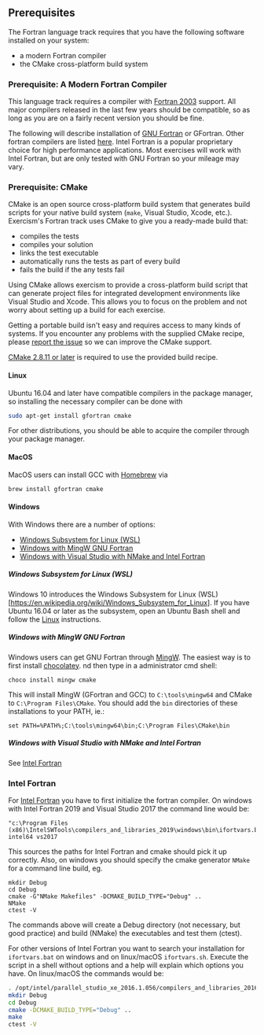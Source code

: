 ## Prerequisites

The Fortran language track requires that you have the following software
installed on your system:
* a modern Fortran compiler
* the CMake cross-platform build system

### Prerequisite: A Modern Fortran Compiler

This language track requires a compiler with [Fortran 2003](https://en.wikipedia.org/wiki/Fortran#Fortran_2003)
support. All major compilers released in the last few years should
be compatible, so as long as you are on a fairly recent version you should be fine.

The following will describe installation of [GNU Fortran](https://gcc.gnu.org/fortran/) or GFortran.
Other fortran compilers are listed [here](https://en.wikipedia.org/wiki/List_of_compilers#Fortran_compilers).
Intel Fortran is a popular proprietary choice for high performance applications.
Most exercises will work with Intel Fortran, but are only tested with GNU Fortran so your mileage may vary.


### Prerequisite: CMake

CMake is an open source cross-platform build system that generates build
scripts for your native build system (`make`, Visual Studio, Xcode, etc.).
Exercism's Fortran track uses CMake to give you a ready-made build that:

* compiles the tests
* compiles your solution
* links the test executable
* automatically runs the tests as part of every build
* fails the build if the any tests fail

Using CMake allows exercism to provide a cross-platform build script that
can generate project files for integrated development environments like
Visual Studio and Xcode.  This allows you to focus on the problem and
not worry about setting up a build for each exercise.

Getting a portable build isn't easy and requires access to many kinds of
systems.  If you encounter any problems with the supplied CMake recipe,
please [report the issue](https://github.com/exercism/fortran/issues) so we can
improve the CMake support.

[CMake 2.8.11 or later](http://www.cmake.org/) is required to use the provided build recipe.


#### Linux

Ubuntu 16.04 and later have compatible compilers in the package manager, so
installing the necessary compiler can be done with

```bash
sudo apt-get install gfortran cmake
```

For other distributions, you should be able to acquire the compiler through your
package manager.

#### MacOS

MacOS users can install GCC with [Homebrew](http://brew.sh/) via

```bash
brew install gfortran cmake
```

#### Windows

With Windows there are a number of options:
- [Windows Subsystem for Linux (WSL)](#####-Windows-Subsystem-for-Linux-(WSL))
- [Windows with MingW GNU Fortran](#####-Windows-with-MingW-GNU-Fortran)
- [Windows with Visual Studio with NMake and Intel Fortran](#####-Windows-with-Visual-Studio-with-NMake-and-Intel-Fortran)

##### Windows Subsystem for Linux (WSL)

Windows 10 introduces the Windows Subsystem for Linux (WSL)[https://en.wikipedia.org/wiki/Windows_Subsystem_for_Linux].
If you have Ubuntu 16.04 or later as the subsystem, open an Ubuntu Bash shell and follow the [Linux](####-Linux) instructions.

##### Windows with MingW GNU Fortran

Windows users can get GNU Fortran through [MingW](http://www.mingw.org/).
The easiest way is to first install [chocolatey](https://chocolatey.org).
nd then type in a administrator cmd shell:

```Batchfile
choco install mingw cmake
```

This will install MingW (GFortran and GCC) to `C:\tools\mingw64` and CMake to `C:\Program Files\CMake`. You should add the `bin` directories of these installations to your PATH, ie.:

```Batchfile
set PATH=%PATH%;C:\tools\mingw64\bin;C:\Program Files\CMake\bin
```

##### Windows with Visual Studio with NMake and Intel Fortran

See [Intel Fortran](###-Intel-Fortran)

### Intel Fortran

For [Intel Fortran](https://software.intel.com/en-us/fortran-compilers) you have to first initialize the fortran compiler. On windows with Intel Fortran 2019 and Visual Studio 2017 the command line would be:

```Batchfile
"c:\Program Files (x86)\IntelSWTools\compilers_and_libraries_2019\windows\bin\ifortvars.bat" intel64 vs2017
```

This sources the paths for Intel Fortran and cmake should pick it up correctly. Also, on windows you should specify the cmake generator `NMake` for a command line build, eg.

```Batchfile
mkdir Debug
cd Debug
cmake -G"NMake Makefiles" -DCMAKE_BUILD_TYPE="Debug" ..
NMake
ctest -V
```

The commands above will create a Debug directory (not necessary, but good practice) and build (NMake) the executables and test them (ctest).

For other versions of Intel Fortran you want to search your installation for `ifortvars.bat` on windows and on linux/macOS `ifortvars.sh`. Execute the script in a shell without options and a help will explain which options you have. On linux/macOS the commands would be:

```bash
. /opt/intel/parallel_studio_xe_2016.1.056/compilers_and_libraries_2016/linux/bin/ifortvars.sh intel64
mkdir Debug
cd Debug
cmake -DCMAKE_BUILD_TYPE="Debug" ..
make
ctest -V
```
